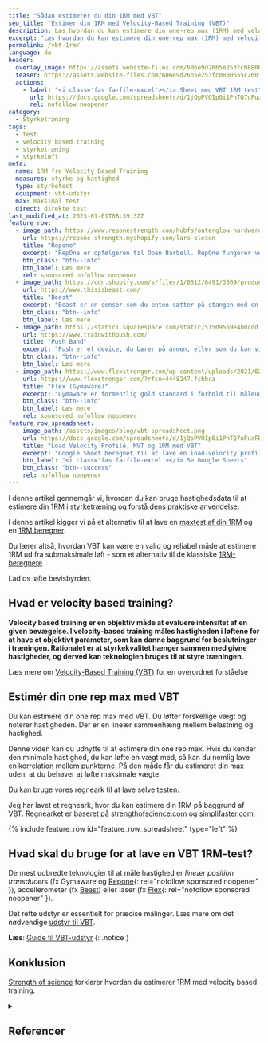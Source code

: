 ```yaml
---
title: "Sådan estimerer du din 1RM med VBT"
seo_title: "Estimer din 1RM med Velocity-Based Training (VBT)"
description: Læs hvordan du kan estimere din one-rep max (1RM) med velocity-based training. En præcis metode til at forstå dit maksimale løft.
excerpt: "Læs hvordan du kan estimere din one-rep max (1RM) med velocity-based training. En præcis metode til at forstå dit maksimale løft."
permalink: /vbt-1rm/
language: da
header:
  overlay_image: https://assets.website-files.com/606e9d26b5e253fc0880655c/60f7885ace96d9569961c62e_App%20Pitch%20GRaph%20Highlight.png
  teaser: https://assets.website-files.com/606e9d26b5e253fc0880655c/60f7885ace96d9569961c62e_App%20Pitch%20GRaph%20Highlight.png
  actions:
    - label: "<i class='fas fa-file-excel'></i> Sheet med VBT 1RM test"
      url: https://docs.google.com/spreadsheets/d/1jQpPVOIp0i1PhTQ7uFuaFDIB3mav0NkPuhLXhzfHWIs/copy?usp=sharing
      rel: nofollow noopener
category:
  - Styrketræning
tags:
  - test
  - velocity based training
  - styrketræning
  - styrkeløft
meta:
  name: 1RM fra Velocity Based Training
  measures: styrke og hastighed
  type: styrketest
  equipment: vbt-udstyr
  max: maksimal test
  direct: direkte test
last_modified_at: 2023-01-01T08:39:32Z
feature_row:
  - image_path: https://www.reponestrength.com/hubfs/outerglow_hardware-1.png
    url: https://repone-strength.myshopify.com/lars-olesen
    title: "Repone"
    excerpt: "RepOne er opfølgeren til Open Barbell. RepOne fungerer ved at spænde en snor på stangen med en lille magnet. Formålet med RepOne er at have et prisleje, hvor den almindelige forbruger kan være med."
    btn_class: "btn--info"
    btn_label: Læs mere
    rel: sponsored nofollow noopener
  - image_path: https://cdn.shopify.com/s/files/1/0512/6491/3569/products/beast-sensor-03_0_1024x1024@2x.jpg?v=1611758882
    url: https://www.thisisbeast.com/
    title: "Beast"
    excerpt: "Beast er en sensor som du enten sætter på stangen med en magnet eller bærer rundt om håndleddet. De er meget alsidig fordi du også kan sætte den på vægtstakken på en maskine eller på en vest i forhold til at bruge den i pullups og til springøvelser."
    btn_class: "btn--info"
    btn_label: Læs mere
  - image_path: https://static1.squarespace.com/static/51509569e4b0cdd186de0b85/53c5cb51e4b01886bc5516b3/5a9ea0f30d9297fd81ae5127/1580650938021/push-band.png?format=1500w
    url: https://www.trainwithpush.com/
    title: "Push Band"
    excerpt: "Push er et device, du bærer på armen, eller som du kan vikle rundt om stangen."
    btn_class: "btn--info"
    btn_label: Læs mere
  - image_path: https://www.flexstronger.com/wp-content/uploads/2021/02/FLEX-IMAGE-800x800.jpg
    url: https://www.flexstronger.com/?rfsn=4448247.fcbbca
    title: "Flex (Gymaware)"
    excerpt: "Gymaware er formentlig gold standard i forhold til måleudstyr til Velocity Based Training i forhold til store hold. De har netop lanceret Flex til at sætte på enden af stangen til den almindelige forbruger."
    btn_class: "btn--info"
    btn_label: Læs mere
    rel: sponsored nofollow noopener
feature_row_spreadsheet:
  - image_path: /assets/images/blog/vbt-spreadsheet.png
    url: https://docs.google.com/spreadsheets/d/1jQpPVOIp0i1PhTQ7uFuaFDIB3mav0NkPuhLXhzfHWIs/copy?usp=sharing
    title: "Load Velocity Profile, MVT og 1RM med VBT"
    excerpt: "Google Sheet beregnet til at lave en load-velocity profile, finde minimal velocity threshold og udregne 1RM på baggrund af velocity based training."
    btn_label: "<i class='fas fa-file-excel'></i> Se Google Sheets"
    btn_class: "btn--success"
    rel: nofollow noopener
---
```


I denne artikel gennemgår vi, hvordan du kan bruge hastighedsdata til at estimere din 1RM i styrketræning og forstå dens praktiske anvendelse.

I denne artikel kigger vi på et alternativ til at lave en [maxtest af din 1RM](/rm-maxtest/) og en [1RM beregner](/rm-beregner/).

Du lærer altså, hvordan VBT kan være en valid og reliabel måde at estimere 1RM ud fra submaksimale løft - som et alternativ til de klassiske [1RM-beregnere](/rm-beregner/).

Lad os løfte bevisbyrden.

## Hvad er velocity based training?

**Velocity based training er en objektiv måde at evaluere intensitet af en given bevægelse. I velocity-based training måles hastigheden i løftene for at have et objektivt parameter, som kan danne baggrund for beslutninger i træningen. Rationalet er at styrkekvalitet hænger sammen med givne hastigheder, og derved kan teknologien bruges til at styre træningen.**

Læs mere om [Velocity-Based Training (VBT)](/vbt/) for en overordnet forståelse

## Estimér din one rep max med VBT

Du kan estimere din one rep max med VBT. Du løfter forskellige vægt og noterer hastigheden. Der er en lineær sammenhæng mellem belastning og hastighed.

Denne viden kan du udnytte til at estimere din one rep max. Hvis du kender den minimale hastighed, du kan løfte en vægt med, så kan du nemlig lave en korrelation mellem punkterne. På den måde får du estimeret din max uden, at du behøver at løfte maksimale vægte.

Du kan bruge vores regneark til at lave selve testen.

Jeg har lavet et regneark, hvor du kan estimere din 1RM på baggrund af VBT. Regnearket er baseret på [strengthofscience.com](https://www.strengthofscience.com/articles/velocity-based-training-maximal-strength/) og [simplifaster.com](https://simplifaster.com/articles/velocity-based-training-options-strength/).

{% include feature_row id="feature_row_spreadsheet" type="left" %}

## Hvad skal du bruge for at lave en VBT 1RM-test?

De mest udbredte teknologier til at måle hastighed er _lineær position transducers_ (fx Gymaware og [Repone](https://repone-strength.myshopify.com/lars-olesen){: rel="nofollow sponsored noopener" }), accellerometer (fx [Beast](https://www.thisisbeast.com/en)) eller laser (fx [Flex](https://www.flexstronger.com/?rfsn=4448247.fcbbca){: rel="nofollow sponsored noopener" }).

Det rette udstyr er essentielt for præcise målinger. Læs mere om det nødvendige [udstyr til VBT](/vbt-udstyr/).

**Læs**: [Guide til VBT-udstyr](/vbt-udstyr/)
{: .notice }

## Konklusion

[Strength of science](https://www.strengthofscience.com/articles/velocity-based-training-maximal-strength/) forklarer hvordan du estimerer 1RM med velocity based training.

<details markdown="1" class="references">
  <summary><h2 id="references">Referencer</h2></summary>

- Balsalobre-Fernández, Carlos, David Marchante, Eneko Baz-Valle, Iván Alonso-Molero, Sergio L. Jiménez, og Mario Muñóz-López. 2017. “Analysis of Wearable and Smartphone-Based Technologies for the Measurement of Barbell Velocity in Different Resistance Training Exercises”. _Frontiers in Physiology_ 8: 649. [https://doi.org/10.3389/fphys.2017.00649](https://doi.org/10.3389/fphys.2017.00649).
- Helms, Eric R., Adam Storey, Matt R. Cross, Scott R. Brown, Seth Lenetsky, Hamish Ramsay, Carolina Dillen, og Michael C. Zourdos. 2017. “RPE and Velocity Relationships for the Back Squat, Bench Press, and Deadlift in Powerlifters”. _Journal of Strength and Conditioning Research_ 31 (2): 292–97. [https://doi.org/10.1519/JSC.0000000000001517](https://doi.org/10.1519/JSC.0000000000001517).
- Jidovtseff, Boris, Nigel K. Harris, Jean-Michel Crielaard, og John B. Cronin. 2011. “Using the load-velocity relationship for 1RM prediction”. _The Journal of Strength & Conditioning Research_ 25 (1): 267–270.
- Jovanović, Mladen, og D. Flanagan. 2014a. “[From the Field RESEARCHED APPLICATIONS OF VELOCITY BASED STRENGTH TRAINING](https://www.researchgate.net/publication/265227430_Researched_Applications_of_Velocity_Based_Strength_Training)”. 2014.
- Jovanović, Mladen, og Dr Eamonn P. Flanagan. 2014b. “RESEARCHED APPLICATIONS OF VELOCITY BASED STRENGTH TRAINING” 22 (2): 58–69.
- Neto, José Campanholi, Luísa Cedin, Carla Cristina Dato, Danilo Rodrigues Bertucci, Sérgio Eduardo de Andrade Perez, og Vilmar Baldissera. 2015. “A single session of testing for one repetition maximum (1RM) with eight exercises is trustworthy”. _Journal of Exercise Physiology Online_ 18 (3): 74–81.
- Pareja-Blanco, F., D. Rodríguez-Rosell, L. Sánchez-Medina, J. Sanchis-Moysi, C. Dorado, R. Mora-Custodio, J. M. Yáñez-García, m.fl. 2017. “Effects of Velocity Loss during Resistance Training on Athletic Performance, Strength Gains and Muscle Adaptations”. _Scandinavian Journal of Medicine & Science in Sports_ 27 (7): 724–35. [https://doi.org/10.1111/sms.12678](https://doi.org/10.1111/sms.12678).
- Sánchez-Medina, Luis, og Juan José Badillo. 2011. “Velocity Loss as an Indicator of Neuromuscular Fatigue during Resistance Training”. _Medicine and science in sports and exercise_ 43 (februar): 1725–34. [https://doi.org/10.1249/MSS.0b013e318213f880](https://doi.org/10.1249/MSS.0b013e318213f880).
- [Test 1RM baseret på VBT](https://www.strengthofscience.com/articles/velocity-based-training-maximal-strength/)
</details>
